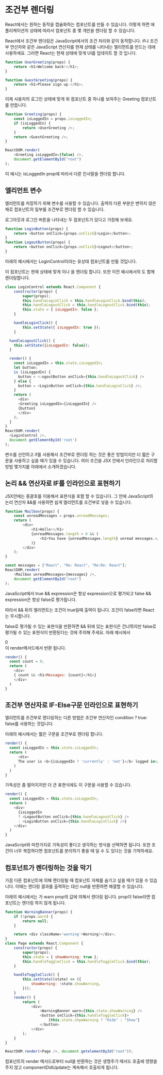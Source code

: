 # 조건부 렌더링

React에서는 원하는 동작을 캡슐화하는 컴포넌트를 만들 수 있습니다. 이렇게 하면 애플리케이션의 상태에 따라서 컴포넌트 중 몇 개만을 렌더링 할 수 있습니다.

React에서 조건부 렌더링은 JavaScript에서의 조건 처리와 같이 동작합니다. if나 조건부 연산자와 같은 JavaScript 연산자를 현재 상태를 나타내는 엘리먼트를 만드는 데에 사용하세요. 그러면 React는 현재 상태에 맞게 UI를 업데이트 할 것 입니다.

```js
function UserGreeting(props) {
	return <h1>Welcome back!</h1>;
}

function GuestGreeting(props) {
	return <h1>Please sign up.</h1>;
}
```

이제 사용자의 로그인 상태에 맞게 위 컴포넌트 중 하나를 보여주는 Greeting 컴포넌트를 만듭니다.

```js
function Greeting(props) {
	const isLoggedIn = props.isLoggedIn;
	if (isLoggedIn) {
		return <UserGreeting />;
	}
	return <GuestGreeting />;
}

ReactDOM.render(
	<Greeting isLoggedIn={false} />,
	document.getElementById("root")
);
```

이 예시는 isLoggedIn prop에 따라서 다른 인사말을 렌더링 합니다.

## 엘리먼트 변수

엘리먼트를 저장하기 위해 변수를 사용할 수 있습니다.
출력의 다른 부분은 변하지 않은 채로 컴포넌트의 일부를 조건부로 렌더링 할 수 있습니다.

로그아웃과 로그인 버튼을 나타내는 두 컴포넌트가 있다고 가정해 보세요.

```js
function LoginButton(props) {
	return <button onClick={props.onClick}>Login</button>;
}
function LogoutButton(props) {
	return <button onClick={props.onClick}>Logout</button>;
}
```

아래의 예시에서는 LoginControl이라는 유상태 컴포넌트를 만들 것입니다.

이 컴포넌트는 현재 상태에 맞게 <LoginButton>이나 <LigoutButton />을 렌더링 합니다.
또한 이전 예시에서의 <Greeting />도 함께 렌더링합니다.

```js
class LoginControl extends React.Component {
	constructor(props) {
		super(props);
		this.handleLoginClick = this.handleLoginClick.bind(this);
		this.handleLogoutClick = this.handleLogoutClick.bind(this);
		this.state = { isLoggedIn: false };
	}

	handleLoginClick() {
		this.setState({ isLoggedIn: true });
	}

  handleLogoutClick() {
    this.setState({isLoggedIn: false});
  }

  render() {
    const isLoggedIn = this.state.isLoggedIn;
    let button;
    is (isLoggedIn) {
      button = <:ogoutButton onClick={this.handleLogoutClick} />
    } else {
      button = <LoginButton onClick={this.handleLoginClick} />;
    }
    return (
      <div>
      <Greeting isLoggedIn={isLoggedIn} />
      {button}
      </div>
    );
  }
}
ReactDOM.render(
  <LoginControl />,
  document.getElementById('root')
);
```

변수를 선언하고 if를 사용해서 조건부로 렌더링 하는 것은 좋은 방법이지만 더 짧은 구문을 사용하고 싶을 때가 있을 수 있습니다. 여러 조건을 JSX 안에서 인라인으로 처리할 방법 몇가지를 아래에서 소개하겠습니다.

## 논리 && 연산자로 IF를 인라인으로 표현하기

JSX안에는 중괄호를 이용해서 표현식을 포함 할 수 있습니다. 그 안에 JavaScript의 논리 연산자 &&를 사용하면 쉽게 엘리먼트를 조건부로 넣을 수 있습니다.

```js
function Mailbox(props) {
	const unreadMessages = props.unreadMessages;
	return (
		<div>
			<h1>Hello!</h1>
			{unreadMessages.length > 0 && (
				<h2>You have {unreadMessages.length} unread messages.</h2>
			)}
		</div>
	);
}

const messages = ["React", "Re: React", "Re:Re: React"];
ReactDOM.render(
	<Mailbox unreadMessages={messages} />,
	document.getElementById("root")
);
```

JavaScript에서 true && expression은 항상 expression으로 평가되고 false && expression은 항상 false로 평가됩니다.

따라서 && 뒤의 엘리먼트는 조건이 true일때 출력이 됩니다. 조건이 false라면 React는 무시합니다.

false로 평가될 수 있는 표현식을 반환하면 && 뒤에 있는 표현식은 건너뛰지만 false로 평가될 수 있는 표현식이 반환된다는 것에 주의해 주세요. 아래 예시에서 <div>0</div>이 render메서드에서 반환 됩니다.

```js
render() {
  const count = 0;
  return (
    <div>
    { count && <h1>Messages: {count}</h1>}
    </div>
  )
}
```

## 조건부 연산자로 IF-Else구문 인라인으로 표현하기

엘리먼트를 조건부로 렌더링하는 다른 방법은 조건부 연산자인 condition ? true: false를 사용하는 것입니다.

아래의 예시에서는 짧은 구문을 조건부로 렌더링 합니다.

```js
render() {
  const isLoggedIn = this.state.isLoggedIn;
  return (
      <div>
      The user is <b>{isLoggedIn ? 'currently' : 'not'}</b> logged in</div>
    )
  )
}
```

가독성은 좀 떨어지지만 더 큰 표현식에도 이 구문을 사용할 수 있습니다.

```js
render() {
  const isLoggedIn = this.state.isLoggedIn;
  return (
    <div>
      {isLoggedIn
      ? <LogoutButton onClick={this.handleLogoutClick} />
      : <LoginButton onClick={this.handleLoginClick} />}
    </div>
  )
}
```

JavaScript와 마찬가지로 가독성이 좋다고 생각하는 방식을 선택하면 됩니다. 또한 조건이 너무 복잡하다면 컴포넌트를 분리하기 좋을 때 일 수 도 있다는 것을 기억하세요.

## 컴포넌트가 렌더링하는 것을 막기

가끔 다른 컴포넌트에 의해 렌더링될 때 컴포넌트 자체를 숨기고 싶을 때가 있을 수 있습니다.
이때는 렌더링 결과를 출력하는 대신 null을 반환하면 해결할 수 있습니다.

아래의 예시에서는 <WarningBanner /> 가 warn prop의 값에 의해서 렌더링 됩니다. prop이 false라면 컴포넌트는 렌더링 하지 않게 됩니다.

```js
function WarningBanner(props) {
	if (!props.warn) {
		return null;
	}

	return <div className='warning'>Warning!</div>;
}
class Page extends React.Component {
	constructor(props) {
		super(props);
		this.state = { showWarning: true };
		this.handleToggleClick = this.handleToggleClick.bind(this);
	}

	handleToggleClick() {
		this.setState((state) => ({
			showWarning: !state.showWarning,
		}));
	}
	render() {
		return (
			<div>
				<WarningBanner warn={this.state.showWarning} />
				<button onClick={this.handleToggleClick}>
					{this.state.shpwWarning ? "Hide" : "Show"}
				</button>
			</div>
		);
	}
}

ReactDOM.render(<Page />, document.getelementById("root"));
```

컴포넌트의 render 메서드로부터 null을 반환하는 것은 생명주기 메서드 호출에 영향을 주지 않고 componentDidUpdate는 계속해서 호출되게 됩니다.
